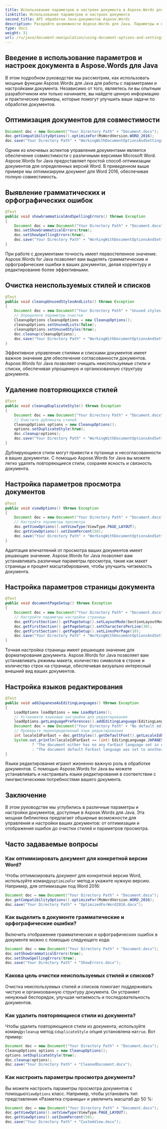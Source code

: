 ```yaml
---
title: Использование параметров и настроек документа в Aspose.Words для Java
linktitle: Использование параметров и настроек документа
second_title: API обработки Java-документов Aspose.Words
description: Раскройте возможности Aspose.Words для Java. Параметры и настройки основного документа для упрощенного управления документами. Оптимизация, настройка и многое другое.
type: docs
weight: 31
url: /ru/java/document-manipulation/using-document-options-and-settings/
---
```


## Введение в использование параметров и настроек документа в Aspose.Words для Java

В этом подробном руководстве мы рассмотрим, как использовать мощные функции Aspose.Words для Java для работы с параметрами и настройками документа. Независимо от того, являетесь ли вы опытным разработчиком или только начинаете, вы найдете ценную информацию и практические примеры, которые помогут улучшить ваши задачи по обработке документов.

## Оптимизация документов для совместимости

```java
Document doc = new Document("Your Directory Path" + "Document.docx");
doc.getCompatibilityOptions().optimizeFor(MsWordVersion.WORD_2016);
doc.save("Your Directory Path" + "WorkingWithDocumentOptionsAndSettings.OptimizeForMsWord.docx");
```

Одним из ключевых аспектов управления документами является обеспечение совместимости с различными версиями Microsoft Word. Aspose.Words for Java предоставляет простой способ оптимизации документов для определенных версий Word. В приведенном выше примере мы оптимизируем документ для Word 2016, обеспечивая полную совместимость.

## Выявление грамматических и орфографических ошибок

```java
@Test
public void showGrammaticalAndSpellingErrors() throws Exception
{
    Document doc = new Document("Your Directory Path" + "Document.docx");
    doc.setShowGrammaticalErrors(true);
    doc.setShowSpellingErrors(true);
    doc.save("Your Directory Path" + "WorkingWithDocumentOptionsAndSettings.ShowGrammaticalAndSpellingErrors.docx");
}
```

При работе с документами точность имеет первостепенное значение. Aspose.Words for Java позволяет вам выделять грамматические и орфографические ошибки в ваших документах, делая корректуру и редактирование более эффективными.

## Очистка неиспользуемых стилей и списков

```java
@Test
public void cleanupUnusedStylesAndLists() throws Exception
{
    Document doc = new Document("Your Directory Path" + "Unused styles.docx");
    // Определите параметры очистки
    CleanupOptions cleanupOptions = new CleanupOptions();
    cleanupOptions.setUnusedLists(false);
    cleanupOptions.setUnusedStyles(true);
    doc.cleanup(cleanupOptions);
    doc.save("Your Directory Path" + "WorkingWithDocumentOptionsAndSettings.CleanupUnusedStylesAndLists.docx");
}
```

Эффективное управление стилями и списками документов имеет важное значение для обеспечения согласованности документов. Aspose.Words for Java позволяет очищать неиспользуемые стили и списки, обеспечивая упрощенную и организованную структуру документа.

## Удаление повторяющихся стилей

```java
@Test
public void cleanupDuplicateStyle() throws Exception
{
    Document doc = new Document("Your Directory Path" + "Document.docx");
    // Очистите дубликаты стилей
    CleanupOptions options = new CleanupOptions();
    options.setDuplicateStyle(true);
    doc.cleanup(options);
    doc.save("Your Directory Path" + "WorkingWithDocumentOptionsAndSettings.CleanupDuplicateStyle.docx");
}
```

Дублирующиеся стили могут привести к путанице и несогласованности в ваших документах. С помощью Aspose.Words for Java вы можете легко удалять повторяющиеся стили, сохраняя ясность и связность документа.

## Настройка параметров просмотра документов

```java
@Test
public void viewOptions() throws Exception
{
    Document doc = new Document("Your Directory Path" + "Document.docx");
    // Настройте параметры просмотра
    doc.getViewOptions().setViewType(ViewType.PAGE_LAYOUT);
    doc.getViewOptions().setZoomPercent(50);
    doc.save("Your Directory Path" + "WorkingWithDocumentOptionsAndSettings.ViewOptions.docx");
}
```

Адаптация впечатлений от просмотра ваших документов имеет решающее значение. Aspose.Words for Java позволяет вам устанавливать различные параметры просмотра, такие как макет страницы и процент масштабирования, чтобы улучшить читаемость документа.

## Настройка параметров страницы документа

```java
@Test
public void documentPageSetup() throws Exception
{
    Document doc = new Document("Your Directory Path" + "Document.docx");
    // Настройте параметры настройки страницы
    doc.getFirstSection().getPageSetup().setLayoutMode(SectionLayoutMode.GRID);
    doc.getFirstSection().getPageSetup().setCharactersPerLine(30);
    doc.getFirstSection().getPageSetup().setLinesPerPage(10);
    doc.save("Your Directory Path" + "WorkingWithDocumentOptionsAndSettings.DocumentPageSetup.docx");
}
```

Точная настройка страницы имеет решающее значение для форматирования документа. Aspose.Words for Java позволяет вам устанавливать режимы макета, количество символов в строке и количество строк на странице, обеспечивая визуально интересный внешний вид ваших документов.

## Настройка языков редактирования

```java
@Test
public void addJapaneseAsEditingLanguages() throws Exception
{
    LoadOptions loadOptions = new LoadOptions();
    // Установите языковые настройки для редактирования
    loadOptions.getLanguagePreferences().addEditingLanguage(EditingLanguage.JAPANESE);
    Document doc = new Document("Your Directory Path" + "No default editing language.docx", loadOptions);
    // Проверьте переопределенный язык редактирования
    int localeIdFarEast = doc.getStyles().getDefaultFont().getLocaleIdFarEast();
    System.out.println(localeIdFarEast == (int) EditingLanguage.JAPANESE
            ? "The document either has no any FarEast language set in defaults or it was set to Japanese originally."
            : "The document default FarEast language was set to another than Japanese language originally, so it is not overridden.");
}
```

Языки редактирования играют жизненно важную роль в обработке документов. С помощью Aspose.Words for Java вы можете устанавливать и настраивать языки редактирования в соответствии с лингвистическими потребностями вашего документа.


## Заключение

В этом руководстве мы углубились в различные параметры и настройки документов, доступные в Aspose.Words для Java. Эта мощная библиотека предлагает обширные возможности для управления и настройки ваших документов: от оптимизации и отображения ошибок до очистки стилей и параметров просмотра.

## Часто задаваемые вопросы

### Как оптимизировать документ для конкретной версии Word?

 Чтобы оптимизировать документ для конкретной версии Word, используйте команду`optimizeFor` метод и укажите нужную версию. Например, для оптимизации под Word 2016:

```java
Document doc = new Document("Your Directory Path" + "Document.docx");
doc.getCompatibilityOptions().optimizeFor(MsWordVersion.WORD_2016);
doc.save("Your Directory Path" + "OptimizedForWord2016.docx");
```

### Как выделить в документе грамматические и орфографические ошибки?

Включить отображение грамматических и орфографических ошибок в документе можно с помощью следующего кода:

```java
Document doc = new Document("Your Directory Path" + "Document.docx");
doc.setShowGrammaticalErrors(true);
doc.setShowSpellingErrors(true);
doc.save("Your Directory Path" + "ShowErrors.docx");
```

### Какова цель очистки неиспользуемых стилей и списков?

Очистка неиспользуемых стилей и списков помогает поддерживать чистую и организованную структуру документа. Он устраняет ненужный беспорядок, улучшая читаемость и последовательность документов.

### Как удалить повторяющиеся стили из документа?

Чтобы удалить повторяющиеся стили из документа, используйте команду`cleanup` метод с`duplicateStyle` опция установлена на`true`. Вот пример:

```java
Document doc = new Document("Your Directory Path" + "Document.docx");
CleanupOptions options = new CleanupOptions();
options.setDuplicateStyle(true);
doc.cleanup(options);
doc.save("Your Directory Path" + "CleanedDocument.docx");
```

### Как настроить параметры просмотра документа?

 Вы можете настроить параметры просмотра документов с помощью`ViewOptions` класс. Например, чтобы установить тип представления «Разметка страницы» и увеличить масштаб до 50 %:

```java
Document doc = new Document("Your Directory Path" + "Document.docx");
doc.getViewOptions().setViewType(ViewType.PAGE_LAYOUT);
doc.getViewOptions().setZoomPercent(50);
doc.save("Your Directory Path" + "CustomView.docx");
```